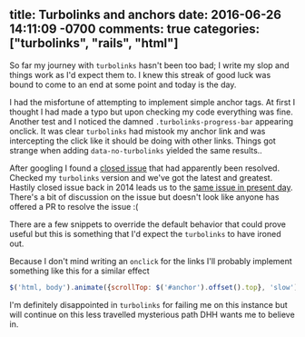 title: Turbolinks and anchors
date: 2016-06-26 14:11:09 -0700
comments: true
categories: ["turbolinks", "rails", "html"]
---
So far my journey with `turbolinks` hasn't been too bad; I write my slop and things work as I'd expect them to. I knew this streak of good luck was bound to come to an end at some point and today is the day.

I had the misfortune of attempting to implement simple anchor tags. At first I thought I had made a typo but upon checking my code everything was fine. Another test and I noticed the damned `.turbolinks-progress-bar` appearing onclick. It was clear `turbolinks` had mistook my anchor link and was intercepting the click like it should be doing with other links. Things got strange when adding `data-no-turbolinks` yielded the same results..

After googling I found a [closed issue](https://github.com/turbolinks/turbolinks-classic/issues/399) that had apparently been resolved. Checked my `turbolinks` version and we've got the latest and greatest. Hastily closed issue back in 2014 leads us to the [same issue in present day](https://github.com/turbolinks/turbolinks/issues/75). There's a bit of discussion on the issue but doesn't look like anyone has offered a PR to resolve the issue :(

There are a few snippets to override the default behavior that could prove useful but this is something that I'd expect the `turbolinks` to have ironed out.

Because I don't mind writing an `onclick` for the links I'll probably implement something like this for a similar effect
```javascript
$('html, body').animate({scrollTop: $('#anchor').offset().top}, 'slow')
```

I'm definitely disappointed in `turbolinks` for failing me on this instance but will continue on this less travelled mysterious path DHH wants me to believe in.
